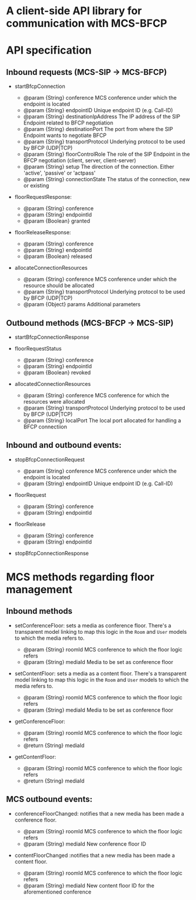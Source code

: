 # A client-side API library for communication with MCS-BFCP

# API specification
## Inbound requests (MCS-SIP -> MCS-BFCP)
- startBfcpConnection
     - @param {String} conference           MCS conference under which the endpoint is located
     - @param {String} endpointID           Unique endpoint ID (e.g. Call-ID)
     - @param {String} destinationIpAddress The IP address of the SIP Endpoint related to BFCP negotiation
     - @param {String} destinationPort      The port from where the SIP Endpoint wants to negotiate BFCP
     - @param {String} transportProtocol    Underlying protocol to be used by BFCP (UDP|TCP)
     - @param {String} floorControlRole     The role of the SIP Endpoint in the BFCP negotiation (client, server, client-server)
     - @param {String} setup                The direction of the connection. Either 'active', 'passive' or 'actpass'
     - @param {String} connectionState      The status of the connection, new or existing

- floorRequestResponse:
     - @param {String} conference
     - @param {String} endpointId
     - @param {Boolean} granted

- floorReleaseResponse:
     - @param {String} conference
     - @param {String} endpointId
     - @param {Boolean} released

- allocateConnectionResources
     - @param {String} conference           MCS conference under which the resource should be allocated
     - @param {String} transportProtocol    Underlying protocol to be used by BFCP (UDP|TCP)
     - @param {Object} params               Additional parameters


## Outbound methods (MCS-BFCP -> MCS-SIP)
- startBfcpConnectionResponse

- floorRequestStatus
     - @param {String} conference
     - @param {String} endpointId
     - @param {Boolean} revoked

- allocatedConnectionResources
     - @param {String} conference           MCS conference for which the resources were allocated
     - @param {String} transportProtocol    Underlying protocol to be used by BFCP (UDP|TCP)
     - @param {String} localPort            The local port allocated for handling a BFCP connectiion


## Inbound and outbound events:
- stopBfcpConnectionRequest
     - @param {String} conference           MCS conference under which the endpoint is located
     - @param {String} endpointID           Unique endpoint ID (e.g. Call-ID)

- floorRequest
     - @param {String} conference
     - @param {String} endpointId
- floorRelease
     - @param {String} conference
     - @param {String} endpointId

 - stopBfcpConnectionResponse

# MCS methods regarding floor management
## Inbound methods
- setConferenceFloor: sets a media as conference floor. There's a transparent model linking to map this logic in the `Room` and `User` models to which the media refers to.
     - @param {String} roomId            MCS conference to which the floor logic refers
     - @param {String} mediaId           Media to be set as conference floor

- setContentFloor: sets a media as a content floor. There's a transparent model linking to map this logic in the `Room` and `User` models to which the media refers to.
     - @param {String} roomId            MCS conference to which the floor logic refers
     - @param {String} mediaId           Media to be set as conference floor

- getConferenceFloor:
     - @param {String} roomId            MCS conference to which the floor logic refers
     - @return {String} mediaId

- getContentFloor:
     - @param {String} roomId            MCS conference to which the floor logic refers
     - @return {String} mediaId

## MCS outbound events:
- conferenceFloorChanged: notifies that a new media has been made a conference floor.
     - @param {String} roomId            MCS conference to which the floor logic refers
     - @param {String} mediaId           New conference floor ID

- contentFloorChanged :notifies that a new media has been made a content floor.
     - @param {String} roomId            MCS conference to which the floor logic refers
     - @param {String} mediaId           New content floor ID for the aforementioned conference
